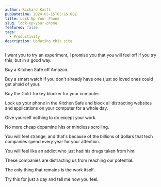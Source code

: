 ```yaml
---
author: Richard Kastl
pubDatetime: 2024-05-15T05:15:00Z
title: Lock Up Your Phone
slug: lock-up-your-phone
featured: false
tags:
  - Productivity
description: Updating this site
---
```


I want you to try an experiment, I promise you that you will feel off if you try this, but in a good way. 

Buy a Kitchen Safe off Amazon. 

Buy a smart watch if you don't already have one (just so loved ones could get ahold of you). 

Buy the Cold Turkey blocker for your computer. 

Lock up your phone in the Kitchen Safe and block all distracting websites and applications on your computer for a whole day. 

Give yourself nothing to do except your work. 

No more cheap dopamine hits or mindless scrolling.

You will feel strange, and that's because of the billions of dollars that tech companies spend every year for your attention. 

You will feel like an addict who just had his drugs taken from him. 

These companies are distracting us from reaching our potential. 

The only thing that remains is the work itself.

Try this for just a day and tell me how you feel.